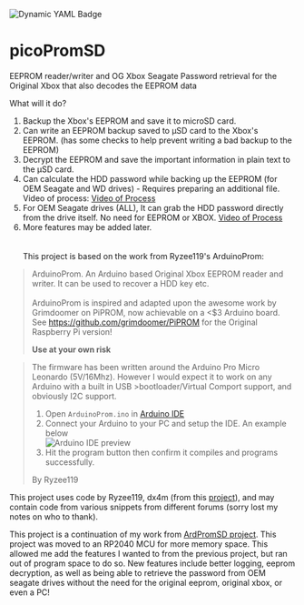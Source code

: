 ![Dynamic YAML Badge](https://img.shields.io/badge/dynamic/yaml?url=https%3A%2F%2Fraw.githubusercontent.com%2Fdtomcat%2FpicoPromSD%2Fmain%2Ffirmware%2FversionInfo.yml&query=%24.version&label=Latest%20Firmware&labelColor=orange)

# picoPromSD
EEPROM reader/writer and OG Xbox Seagate Password retrieval for the Original Xbox that also decodes the EEPROM data

What will it do?

1. Backup the Xbox's EEPROM and save it to microSD card.
2. Can write an EEPROM backup saved to µSD card to the Xbox's EEPROM.  (has some checks to help prevent writing a bad backup to the EEPROM)
3. Decrypt the EEPROM and save the important information in plain text to the µSD card.
4. Can calculate the HDD password while backing up the EEPROM (for OEM Seagate and WD drives)
		- Requires preparing an additional file.  Video of process: [Video of Process](https://youtu.be/JSXaQWXcwFo?si=bOLGbLG80aQxxA59)
5. For OEM Seagate drives (ALL), It can grab the HDD password directly from the drive itself.  No need for EEPROM or XBOX.  [Video of Process](https://youtu.be/1lWm_fr0Neo?si=kcM-wwt6UB56qRjm)
6. More features may be added later.
<br><br><br>
This project is based on the work from Ryzee119's ArduinoProm:

>ArduinoProm. An Arduino based Original Xbox EEPROM reader and writer.
>It can be used to recover a HDD key etc. <br><br>
>ArduinoProm is inspired and adapted upon the awesome work by Grimdoomer on PiPROM, now achievable on a <$3 Arduino board.
>See https://github.com/grimdoomer/PiPROM for the Original Raspberry Pi version!
>  
>**Use at your own risk**
>

>The firmware has been written around the Arduino Pro Micro Leonardo (5V/16Mhz). However I would expect it to work on any Arduino with a built in USB >bootloader/Virtual Comport support, and obviously I2C support.
>1. Open `ArduinoProm.ino` in [Arduino IDE](https://www.arduino.cc/en/main/software)
>2. Connect your Arduino to your PC and setup the IDE. An example below <br> ![Arduino IDE preview](https://i.imgur.com/V7CJpkd.png)
>3. Hit the program button then confirm it compiles and programs successfully.
>
>
>By Ryzee119


This project uses code by Ryzee119, dx4m (from this [project](https://github.com/dx4m/Xbox-EEPROM-Utility)), and may contain code from various snippets from different forums (sorry lost my notes on who to thank).

This project is a continuation of my work from [ArdPromSD project](https://github.com/dtomcat/ArdPromSD).
This project was moved to an RP2040 MCU for more memory space.  This allowed me add the features I wanted to from the previous project, but ran out of program space to do so.  New features include better logging, eeprom decryption, as well as being able to retrieve the password from OEM seagate drives without the need for the original eeprom, original xbox, or even a PC!
